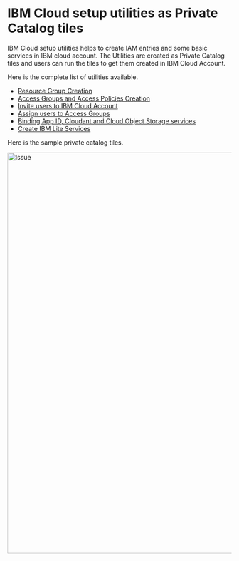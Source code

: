 # IBM Cloud setup utilities as Private Catalog tiles

IBM Cloud setup utilities helps to create IAM entries and some basic services in IBM cloud account. The Utilities are created as Private Catalog tiles and users can run the tiles to get them created in IBM Cloud Account.

Here is the complete list of utilities available. 

- [Resource Group Creation](terraform/100-create-resource-groups)  
- [Access Groups and Access Policies Creation](terraform/200-create-access-group-policies)  
- [Invite users to IBM Cloud Account](terraform/300-invite-users)  
- [Assign users to Access Groups](terraform/400-add-users-to-access-groups)  
- [Binding App ID, Cloudant and Cloud Object Storage services](terraform/500-cloud-managed-services)  
- [Create IBM Lite Services](terraform/600-enable-ibm-cloud-lite-catalog)  


Here is the sample private catalog tiles. 

<img src="images/00-tiles.png" width="900" title="Issue" bordercolor=green>
